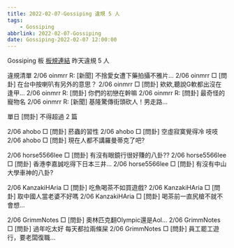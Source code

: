 ```yaml
---
title: 2022-02-07-Gossiping 違規 5 人
tags:
    - Gossiping
abbrlink: 2022-02-07-Gossiping
date: Gossiping-2022-02-07 12:00:00
---
```

Gossiping 板 [板規連結](https://www.ptt.cc/bbs/Gossiping/M.1637425085.A.07D.html)
昨天違規 5 人
<!-- more -->

違規清單
2/06 oinmrr R: [新聞] 不捨愛女遭下藥拍攝不雅片…
2/06 oinmrr □ [問卦] 在台中按喇叭有另外的意思？
2/06 oinmrr □ [問卦] 欸欸,聽說G軟都出沒在逢甲…
2/06 oinmrr R: [問卦] 你們的初戀在幹嘛
2/06 oinmrr R: [問卦] 最奇怪的寵物名
2/06 oinmrr R: [新聞] 基隆驚傳街頭砍人！男走路…

單日 [問卦] 不得超過 2 篇

2/06 ahobo □ [問卦] 菸蟲的習性
2/06 ahobo □ [問卦] 空虛寂寞覺得冷 吱吱
2/06 ahobo □ [問卦] 現在人都不講羅曼蒂克了吧?

2/06 horse5566lee □ [問卦] 有沒有眼鏡行很好賺的八卦??
2/06 horse5566lee □ [問卦] 香港李嘉誠吃得下日本三井…
2/06 horse5566lee □ [問卦] 有沒有中山大學車神的八卦?

2/06 KanzakiHAria □ [問卦] 吃魚喝茶不如買遊戲?
2/06 KanzakiHAria □ [問卦] 取中國人當老婆不好嗎
2/06 KanzakiHAria □ [問卦] 喝茶前一直尻槍不就不會想…

2/06 GrimmNotes □ [問卦] 奧林匹克翻Olympic還是Aol…
2/06 GrimmNotes □ [問卦] 過年吃太好 每天都拉兩條屎
2/06 GrimmNotes □ [問卦] 員工罷工遊行，要老闆復職…